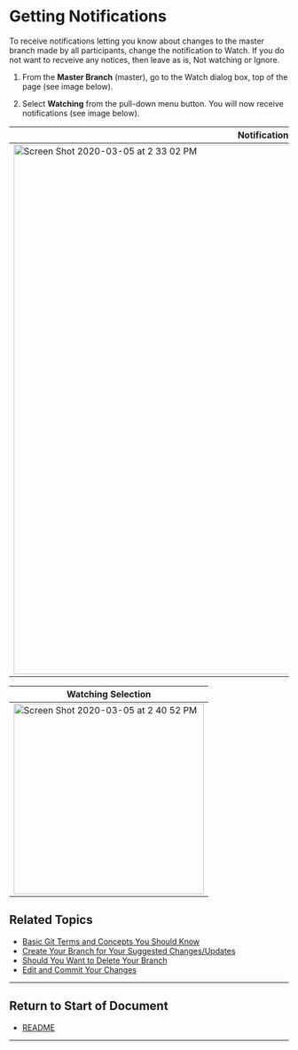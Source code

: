 # Getting Notifications

To receive notifications letting you know about changes to the master branch made by all participants, change the notification to Watch. If you do not want to recveive any notices, then leave as is, Not watching or Ignore.  

1. From the **Master Branch** (master), go to the Watch dialog box, top of the page (see image below).

2. Select **Watching** from the pull-down menu button. You will now receive notifications (see image below). 

| Notification Watch |
| ------------- |
| <img width="954" alt="Screen Shot 2020-03-05 at 2 33 02 PM" src="https://user-images.githubusercontent.com/61600802/76032214-3bfec080-5eee-11ea-8b04-a7ad8a73daeb.png"> |

| Watching Selection |
| ------------- |
| <img width="343" alt="Screen Shot 2020-03-05 at 2 40 52 PM" src="https://user-images.githubusercontent.com/61600802/76032716-57b69680-5eef-11ea-8a53-2f5c60566002.png"> |

## Related Topics


* [Basic Git Terms and Concepts You Should Know](z_1_concepts.md)
* [Create Your Branch for Your Suggested Changes/Updates](z_3_create-your-branch.md)
* [Should You Want to Delete Your Branch](z_4_remove-your-branch.md)
* [Edit and Commit Your Changes](z_5_edit-and-commit-your-changes.md)


----------------------
## Return to Start of Document

* [README](README.md)
 
----------------------
